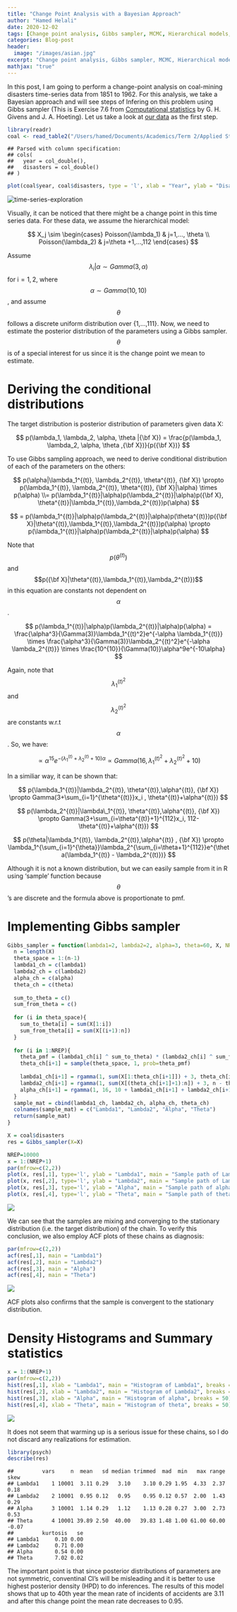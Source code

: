 ```yaml
---
title: "Change Point Analysis with a Bayesian Approach"
author: "Hamed Helali"
date: 2020-12-02
tags: [Change point analysis, Gibbs sampler, MCMC, Hierarchical models, Bayesian statistics, R]
categories: Blog-post
header:
  image: "/images/asian.jpg"
excerpt: "Change point analysis, Gibbs sampler, MCMC, Hierarchical models, Bayesian statistics, R"
mathjax: "true"
---
```


In this post, I am going to perform a change-point analysis on
coal-mining disasters time-series data from 1851 to 1962. For this
analysis, we take a Bayesian approach and will see steps of Infering on
this problem using Gibbs sampler (This is Exercise 7.6 from [Computational statistics](https://www.stat.colostate.edu/computationalstatistics/) by G. H. Givens and J. A. Hoeting). Let us take a look at [our data](https://www.stat.colostate.edu/computationalstatistics/datasets.zip) as the
first step.

``` r
library(readr)
coal <- read_table2("/Users/hamed/Documents/Academics/Term 2/Applied Statistics I/Assignment4/datasets/coal.csv")
```

    ## Parsed with column specification:
    ## cols(
    ##   year = col_double(),
    ##   disasters = col_double()
    ## )

``` r
plot(coal$year, coal$disasters, type = 'l', xlab = "Year", ylab = "Disasters")
```

![time-series-exploration](/images/2020-12-02-Change-Point-Analysis/unnamed-chunk-2-1.png)

Visually, it can be noticed that there might be a change point in this
time series data. For these data, we assume the hierarchical model:

$$
X_j \sim \begin{cases} Poisson(\lambda_1) & j=1,..., \theta \\ Poisson(\lambda_2) & j=\theta +1,...,112 \end{cases}
$$

Assume $$ \lambda_i| \alpha \sim Gamma(3, \alpha) $$ for i = 1, 2,
where $$ \alpha \sim Gamma(10, 10) $$, and assume $$ \theta $$ follows a discrete
uniform distribution over {1,…,111}. Now, we need to estimate the
posterior distribution of the parameters using a Gibbs sampler. $$ \theta $$ is
of a special interest for us since it is the change point we mean to
estimate.

Deriving the conditional distributions
======================================

The target distribution is posterior distribution of parameters given
data X:

$$
p(\lambda_1, \lambda_2, \alpha, \theta |{\bf X}) = \frac{p(\lambda_1, \lambda_2, \alpha, \theta ,{\bf X})}{p({\bf X})}
$$

To use Gibbs sampling approach, we need to derive conditional
distribution of each of the parameters on the others:

$$
p(\alpha|\lambda_1^{(t)}, \lambda_2^{(t)}, \theta^{(t)}, {\bf X}) \propto p(\lambda_1^{(t)}, \lambda_2^{(t)}, \theta^{(t)}, {\bf X}|\alpha) \times p(\alpha) \\= p(\lambda_1^{(t)}|\alpha)p(\lambda_2^{(t)}|\alpha)p({\bf X}, \theta^{(t)}|\lambda_1^{(t)},\lambda_2^{(t)})p(\alpha)
$$

$$
= p(\lambda_1^{(t)}|\alpha)p(\lambda_2^{(t)}|\alpha)p(\theta^{(t)})p({\bf X}|\theta^{(t)},\lambda_1^{(t)},\lambda_2^{(t)})p(\alpha) \propto p(\lambda_1^{(t)}|\alpha)p(\lambda_2^{(t)}|\alpha)p(\alpha)
$$

Note that $$ p(\theta^{(t)}) $$ and $$p({\bf X}|\theta^{(t)},\lambda_1^{(t)},\lambda_2^{(t)})$$ in this
equation are constants not dependent on $$\alpha$$.

$$
p(\lambda_1^{(t)}|\alpha)p(\lambda_2^{(t)}|\alpha)p(\alpha) = \frac{\alpha^3}{\Gamma(3)}\lambda_1^{(t)^2}e^{-\alpha \lambda_1^{(t)}} \times \frac{\alpha^3}{\Gamma(3)}\lambda_2^{(t)^2}e^{-\alpha \lambda_2^{(t)}} \times \frac{10^{10}}{\Gamma(10)}\alpha^9e^{-10\alpha}
$$

Again, note that $$ \lambda_1^{(t)^2} $$ and $$ \lambda_2^{(t)^2} $$ are constants w.r.t $$ \alpha $$. So,
we have:

$$
\propto \alpha^{15} e^{-(\lambda_1^{(t)} +\lambda_2^{(t)} +10)\alpha} \propto Gamma(16, \lambda_1^{(t)^2} + \lambda_2^{(t)^2} + 10)
$$

In a similiar way, it can be shown that:

$$
p(\lambda_1^{(t)}|\lambda_2^{(t)}, \theta^{(t)},\alpha^{(t)}, {\bf X}) \propto Gamma(3+\sum_{i=1}^{\theta^{(t)}}x_i , \theta^{(t)}+\alpha^{(t)})
$$

$$
p(\lambda_2^{(t)}|\lambda\_1^{(t)}, \theta^{(t)},\alpha^{(t)}, {\bf X}) \propto Gamma(3+\sum_{i=\theta^{(t)}+1}^{112}x_i, 112-\theta^{(t)}+\alpha^{(t)})
$$

$$
p(\theta|\lambda_1^{(t)}, \lambda_2^{(t)},\alpha^{(t)} , {\bf X}) \propto \lambda_1^{\sum_{i=1}^{\theta}}\lambda_2^{\sum_{i=\theta+1}^{112}}e^{\theta(\lambda_1^{(t)} - \lambda_2^{(t)})} 
$$

Although it is not a known distribution, but we can easily sample from
it in R using ‘sample’ function because $$ \theta $$’s are discrete and the
formula above is proportionate to pmf.

Implementing Gibbs sampler
==========================

``` r
Gibbs_sampler = function(lambda1=2, lambda2=2, alpha=3, theta=60, X, NREP=10000){
  n = length(X)
  theta_space = 1:(n-1)
  lambda1_ch = c(lambda1)
  lambda2_ch = c(lambda2)
  alpha_ch = c(alpha)
  theta_ch = c(theta)
  
  sum_to_theta = c()
  sum_from_theta = c()
  
  for (i in theta_space){
    sum_to_theta[i] = sum(X[1:i])
    sum_from_theta[i] = sum(X[(i+1):n])
  }
  
  for (i in 1:NREP){
    theta_pmf = (lambda1_ch[i] ^ sum_to_theta) * (lambda2_ch[i] ^ sum_from_theta) * exp(-theta_space * (lambda1_ch[i] - lambda2_ch[i]))   #This is not pmf, but pmf is proportionate to this
    theta_ch[i+1] = sample(theta_space, 1, prob=theta_pmf)
    
    lambda1_ch[i+1] = rgamma(1, sum(X[1:theta_ch[i+1]]) + 3, theta_ch[i+1] + alpha_ch[i])
    lambda2_ch[i+1] = rgamma(1, sum(X[(theta_ch[i+1]+1):n]) + 3, n - theta_ch[i+1] + alpha_ch[i])
    alpha_ch[i+1] = rgamma(1, 16, 10 + lambda1_ch[i+1] + lambda2_ch[i+1])
  }
  sample_mat = cbind(lambda1_ch, lambda2_ch, alpha_ch, theta_ch)
  colnames(sample_mat) = c("Lambda1", "Lambda2", "Alpha", "Theta")
  return(sample_mat)
}
```

``` r
X = coal$disasters
res = Gibbs_sampler(X=X)
```

``` r
NREP=10000
x = 1:(NREP+1)
par(mfrow=c(2,2))
plot(x, res[,1], type='l', ylab = "Lambda1", main = "Sample path of Lambda1")
plot(x, res[,2], type='l', ylab = "Lambda2", main = "Sample path of Lambda2")
plot(x, res[,3], type='l', ylab = "Alpha", main = "Sample path of alpha")
plot(x, res[,4], type='l', ylab = "Theta", main = "Sample path of theta")
```

![](Assignment4-Q76_files/figure-markdown_github/unnamed-chunk-5-1.png)

We can see that the samples are mixing and converging to the stationary
distribution (i.e. the target distribution) of the chain. To verify this
conclusion, we also employ ACF plots of these chains as diagnosis:

``` r
par(mfrow=c(2,2))
acf(res[,1], main = "Lambda1")
acf(res[,2], main = "Lambda2")
acf(res[,3], main = "Alpha")
acf(res[,4], main = "Theta")
```

![](Assignment4-Q76_files/figure-markdown_github/unnamed-chunk-6-1.png)

ACF plots also confirms that the sample is convergent to the stationary
distribution.

Density Histograms and Summary statistics
=========================================

``` r
x = 1:(NREP+1)
par(mfrow=c(2,2))
hist(res[,1], xlab = "Lambda1", main = "Histogram of Lambda1", breaks = 50)
hist(res[,2], xlab = "Lambda2", main = "Histogram of Lambda2", breaks = 50)
hist(res[,3], xlab = "Alpha", main = "Histogram of alpha", breaks = 50)
hist(res[,4], xlab = "Theta", main = "Histogram of theta", breaks = 50)
```

![](Assignment4-Q76_files/figure-markdown_github/unnamed-chunk-7-1.png)

It does not seem that warming up is a serious issue for these chains, so
I do not discard any realizations for estimation.

``` r
library(psych)
describe(res)
```

    ##         vars     n  mean   sd median trimmed  mad  min   max range  skew
    ## Lambda1    1 10001  3.11 0.29   3.10    3.10 0.29 1.95  4.33  2.37  0.18
    ## Lambda2    2 10001  0.95 0.12   0.95    0.95 0.12 0.57  2.00  1.43  0.29
    ## Alpha      3 10001  1.14 0.29   1.12    1.13 0.28 0.27  3.00  2.73  0.53
    ## Theta      4 10001 39.89 2.50  40.00   39.83 1.48 1.00 61.00 60.00 -0.07
    ##         kurtosis   se
    ## Lambda1     0.10 0.00
    ## Lambda2     0.71 0.00
    ## Alpha       0.54 0.00
    ## Theta       7.02 0.02

The important point is that since posterior distributions of parameters
are not symmetric, conventinal CI’s will be misleading and it is better
to use highest posterior density (HPD) to do inferences. The results of
this model shows that up to 40th year the mean rate of incidents of
accidents are 3.11 and after this change point the mean rate decreases
to 0.95.
